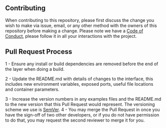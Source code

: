 ## Contributing
When contributing to this repository, please first discuss the change you wish to make via issue, email, or any other method with the owners of this repository before making a change.
Please note we have a [Code of Conduct](https://github.com/Code-for-Miami/codeofconduct), please follow it in all your interactions with the project.
## Pull Request Process
1 - Ensure any install or build dependencies are removed before the end of the layer when doing a build.

2 - Update the README.md with details of changes to the interface, this includes new environment variables, exposed ports, useful file locations and container parameters.

3 - Increase the version numbers in any examples files and the README.md to the new version that this Pull Request would represent. The versioning scheme we use is [SemVer](http://semver.org/).
4 - You may merge the Pull Request in once you have the sign-off of two other developers, or if you do not have permission to do that, you may request the second reviewer to merge it for you.

